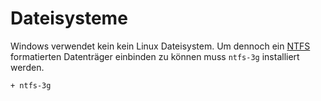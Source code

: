 # Dateisysteme

Windows verwendet kein kein Linux Dateisystem. Um dennoch ein [NTFS](https://wiki.archlinux.org/index.php/NTFS-3G) formatierten Datenträger einbinden zu können muss `ntfs-3g` installiert werden.

    + ntfs-3g
